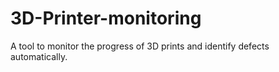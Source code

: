 # 3D-Printer-monitoring
A tool to monitor the progress of 3D prints and identify defects automatically.
